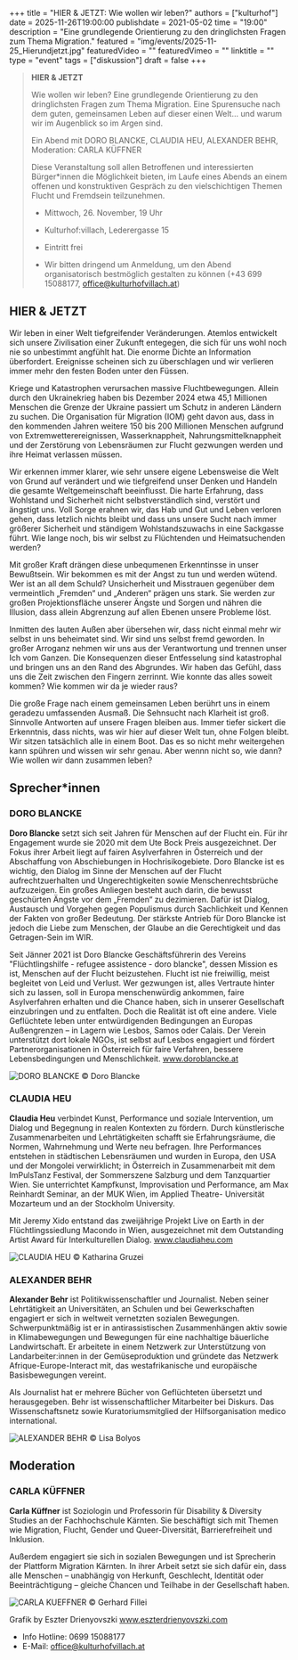 +++
title = "HIER & JETZT: Wie wollen wir leben?"
authors = ["kulturhof"]
date = 2025-11-26T19:00:00
publishdate = 2021-05-02
time = "19:00"
description = "Eine grundlegende Orientierung zu den dringlichsten Fragen zum Thema Migration."
featured = "img/events/2025-11-25_Hierundjetzt.jpg"
featuredVideo = ""
featuredVimeo = ""
linktitle = ""
type = "event"
tags = ["diskussion"]
draft = false
+++


> **HIER & JETZT**
> 
> Wie wollen wir leben? Eine grundlegende Orientierung zu den dringlichsten Fragen zum Thema Migration. Eine Spurensuche nach dem guten, gemeinsamen Leben auf dieser einen Welt... und warum wir im Augenblick so im Argen sind.
>
> Ein Abend mit DORO BLANCKE, CLAUDIA HEU, ALEXANDER BEHR, Moderation: CARLA KÜFFNER
>
> Diese Veranstaltung soll allen Betroffenen und interessierten Bürger\*innen die Möglichkeit bieten, im Laufe eines Abends an einem offenen und konstruktiven Gespräch zu den vielschichtigen Themen Flucht und Fremdsein teilzunehmen.
> 
> - Mittwoch, 26. November, 19 Uhr
> 
> - Kulturhof:villach, Lederergasse 15
>
> - Eintritt frei
>
> - Wir bitten dringend um Anmeldung, um den Abend organisatorisch bestmöglich gestalten zu können (+43 699 15088177, office@kulturhofvillach.at)


## HIER & JETZT

Wir leben in einer Welt tiefgreifender Veränderungen. Atemlos entwickelt sich unsere Zivilisation einer Zukunft entegegen, die sich für uns wohl noch nie so unbestimmt angfühlt hat. Die enorme Dichte an Information überfordert. Ereignisse scheinen sich zu überschlagen und wir verlieren immer mehr den festen Boden unter den Füssen.

Kriege und Katastrophen verursachen massive Fluchtbewegungen. Allein durch den Ukrainekrieg haben bis Dezember 2024 etwa 45,1 Millionen Menschen die Grenze der Ukraine passiert um Schutz in anderen Ländern zu suchen. Die Organisation für Migration (IOM) geht davon aus, dass in den kommenden Jahren weitere 150 bis 200 Millionen Menschen aufgrund von Extremwetterereignissen, Wasserknappheit, Nahrungsmittelknappheit und der Zerstörung von Lebensräumen zur Flucht
gezwungen werden und ihre Heimat verlassen müssen.

Wir erkennen immer klarer, wie sehr unsere eigene Lebensweise die Welt von Grund auf verändert und wie tiefgreifend unser Denken und Handeln die gesamte Weltgemeinschaft beeinflusst. Die harte Erfahrung, dass Wohlstand und Sicherheit nicht selbstverständlich sind, verstört und ängstigt uns. Voll Sorge erahnen wir, das Hab und Gut und Leben verloren gehen, dass letzlich nichts bleibt und dass uns unsere Sucht nach immer größerer Sicherheit und ständigem Wohlstandszuwachs in eine Sackgasse führt. Wie lange noch, bis wir selbst zu Flüchtenden und Heimatsuchenden werden?

Mit großer Kraft drängen diese unbequmenen Erkenntinsse in unser Bewußtsein. Wir bekommen es mit der Angst zu tun und werden wütend. Wer ist an all dem Schuld? Unsicherheit und Misstrauen gegenüber dem vermeintlich „Fremden“ und „Anderen“ prägen uns stark. Sie werden zur großen Projektionsfläche unserer Ängste und Sorgen und nähren die Illusion, dass allein Abgrenzung auf allen Ebenen unsere Probleme löst.

Inmitten des lauten Außen aber übersehen wir, dass nicht einmal mehr wir selbst in uns beheimatet sind. Wir sind uns selbst fremd geworden. In großer Arroganz nehmen wir uns aus der Verantwortung und trennen unser Ich vom Ganzen. Die Konsequenzen dieser Entfesselung sind katastrophal und bringen uns an den Rand des Abgrundes. Wir haben das Gefühl, dass uns die Zeit zwischen den Fingern zerrinnt. Wie konnte das alles soweit kommen? Wie kommen wir da je wieder raus?

Die große Frage nach einem gemeinsamen Leben berührt uns in einem geradezu umfassenden Ausmaß. Die Sehnsucht nach Klarheit ist groß. Sinnvolle Antworten auf unsere Fragen bleiben aus. Immer tiefer sickert die Erkenntnis, dass nichts, was wir hier auf dieser Welt tun, ohne Folgen bleibt. Wir sitzen tatsächlich alle in einem Boot. Das es so nicht mehr weitergehen kann spühren und wissen wir sehr genau. Aber wennn nicht so, wie dann? Wie wollen wir dann zusammen leben?

## Sprecher\*innen

### DORO BLANCKE
**Doro Blancke** setzt sich seit Jahren für Menschen auf der Flucht ein. Für ihr Engagement wurde sie 2020 mit dem Ute Bock Preis ausgezeichnet. Der Fokus ihrer Arbeit liegt auf fairen Asylverfahren in Österreich und der Abschaffung von Abschiebungen in Hochrisikogebiete. Doro Blancke ist es wichtig, den Dialog im Sinne der Menschen auf der Flucht aufrechtzuerhalten und Ungerechtigkeiten sowie Menschenrechtsbrüche aufzuzeigen. Ein großes Anliegen besteht auch darin, die bewusst geschürten Ängste vor dem „Fremden“ zu dezimieren. Dafür ist Dialog, Austausch und Vorgehen gegen Populismus durch Sachlichkeit und Kennen der Fakten von großer Bedeutung. Der stärkste Antrieb für Doro Blancke ist jedoch die Liebe zum Menschen, der Glaube an die Gerechtigkeit und das Getragen-Sein im WIR.

Seit Jänner 2021 ist Doro Blancke Geschäftsführerin des Vereins "Flüchtlingshilfe - refugee assistence - doro blancke", dessen Mission es ist, Menschen auf der Flucht beizustehen. Flucht ist nie freiwillig, meist begleitet von Leid und Verlust. Wer gezwungen ist, alles Vertraute hinter sich zu lassen, soll in Europa menschenwürdig ankommen, faire Asylverfahren erhalten und die Chance haben, sich in unserer Gesellschaft einzubringen und zu entfalten. Doch die Realität ist oft eine andere. Viele Geflüchtete leben unter entwürdigenden Bedingungen an Europas Außengrenzen – in Lagern wie Lesbos, Samos oder Calais. Der Verein unterstützt dort lokale NGOs, ist selbst auf Lesbos engagiert und fördert Partnerorganisationen in Österreich für faire Verfahren, bessere Lebensbedingungen und Menschlichkeit.
www.doroblancke.at

![DORO BLANCKE](/img/events/2025-11-26_DoroBlancke_c_DoroBlancke.jpg)
© Doro Blancke


### CLAUDIA HEU
**Claudia Heu** verbindet Kunst, Performance und soziale Intervention, um Dialog und Begegnung in realen Kontexten zu fördern. Durch künstlerische Zusammenarbeiten und Lehrtätigkeiten schafft sie Erfahrungsräume, die Normen, Wahrnehmung und Werte neu befragen. Ihre Performances entstehen in städtischen Lebensräumen und wurden in Europa, den USA und der Mongolei verwirklicht; in Österreich in Zusammenarbeit mit dem ImPulsTanz Festival, der Sommerszene Salzburg und dem Tanzquartier Wien. Sie unterrichtet Kampfkunst, Improvisation und Performance, am Max Reinhardt Seminar, an der MUK Wien, im Applied Theatre- Universität Mozarteum und an der Stockholm University.

Mit Jeremy Xido entstand das zweijährige Projekt Live on Earth in der Flüchtlingssiedlung Macondo in Wien, ausgezeichnet mit dem Outstanding Artist Award für Interkulturellen Dialog.
www.claudiaheu.com

![CLAUDIA HEU](/img/events/2025-11-26_ClaudiaHeu_c_KatharinaGruzei.jpeg)
© Katharina Gruzei


### ALEXANDER BEHR
**Alexander Behr** ist Politikwissenschaftler und Journalist. Neben seiner Lehrtätigkeit an Universitäten, an Schulen und bei Gewerkschaften engagiert er sich in weltweit vernetzten sozialen Bewegungen. Schwerpunktmäßig ist er in antirassistischen Zusammenhängen aktiv sowie in Klimabewegungen und Bewegungen für eine nachhaltige bäuerliche Landwirtschaft. Er arbeitete in einem Netzwerk zur Unterstützung von Landarbeiter:innen in der Gemüseproduktion und gründete das Netzwerk Afrique-Europe-Interact mit, das westafrikanische und europäische Basisbewegungen vereint.

Als Journalist hat er mehrere Bücher von Geflüchteten übersetzt und herausgegeben. Behr ist wissenschaftlicher Mitarbeiter bei Diskurs. Das Wissenschaftsnetz sowie Kuratoriumsmitglied der Hilfsorganisation medico international.

![ALEXANDER BEHR](/img/events/2025-11-26_AlexanderBehr_c_LisaBolyos_small.jpg)
© Lisa Bolyos


## Moderation
### CARLA KÜFFNER
**Carla Küffner** ist Soziologin und Professorin für Disability & Diversity Studies an der Fachhochschule Kärnten.
Sie beschäftigt sich mit Themen wie Migration, Flucht, Gender und Queer-Diversität, Barrierefreiheit und Inklusion.

Außerdem engagiert sie sich in sozialen Bewegungen und ist Sprecherin der Plattform Migration Kärnten. In ihrer Arbeit setzt sie sich dafür ein, dass alle Menschen – unabhängig von Herkunft, Geschlecht, Identität oder Beeinträchtigung – gleiche Chancen und Teilhabe in der Gesellschaft haben.

![CARLA KUEFFNER](/img/events/2025-11-26_CarlaKueffner_c_GerhardFillei.jpg)
© Gerhard Fillei


Grafik by Eszter Drienyovszki
www.eszterdrienyovszki.com


- Info Hotline: 0699 15088177 
- E-Mail: office@kulturhofvillach.at

